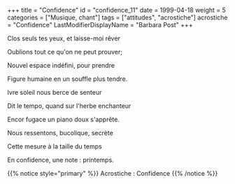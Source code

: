 +++
title = "Confidence"
id = "confidence_11"
date = 1999-04-18
weight = 5
categories = ["Musique, chant"]
tags = ["attitudes", "acrostiche"]
acrostiche = "Confidence"
LastModifierDisplayName = "Barbara Post"
+++

Clos seuls tes yeux, et laisse-moi rêver

Oublions tout ce qu'on ne peut prouver;

Nouvel espace indéfini, pour prendre

Figure humaine en un souffle plus tendre.

Ivre soleil nous berce de senteur

Dit le tempo, quand sur l'herbe enchanteur

Encor fugace un piano doux s'apprête.

Nous ressentons, bucolique, secrète

Cette mesure à la taille du temps

En confidence, une note : printemps.

{{% notice style="primary" %}}
Acrostiche : Confidence
{{% /notice %}}
